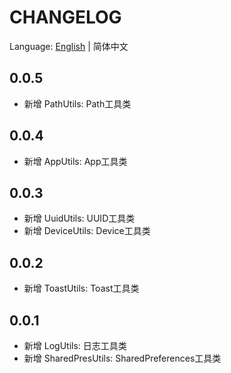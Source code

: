 # CHANGELOG

Language: [English](CHANGELOG.md) | 简体中文

## 0.0.5
- 新增 PathUtils: Path工具类

## 0.0.4
- 新增 AppUtils: App工具类

## 0.0.3
- 新增 UuidUtils: UUID工具类
- 新增 DeviceUtils: Device工具类

## 0.0.2
- 新增 ToastUtils: Toast工具类

## 0.0.1
- 新增 LogUtils: 日志工具类
- 新增 SharedPresUtils: SharedPreferences工具类
